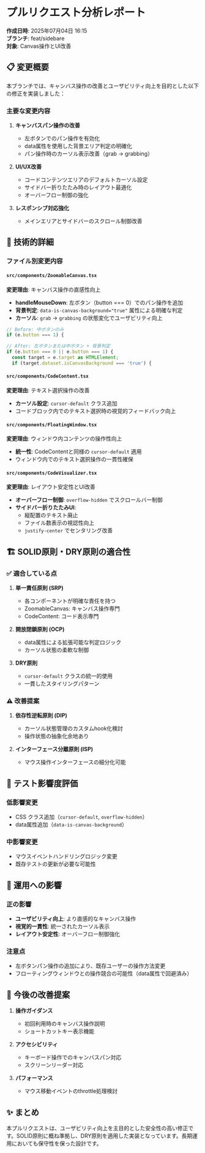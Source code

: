 # プルリクエスト分析レポート
**作成日時**: 2025年07月04日 16:15  
**ブランチ**: feat/sidebare  
**対象**: Canvas操作とUI改善

## 📋 変更概要
本ブランチでは、キャンバス操作の改善とユーザビリティ向上を目的とした以下の修正を実装しました：

### 主要な変更内容
1. **キャンバスパン操作の改善**
   - 左ボタンでのパン操作を有効化
   - data属性を使用した背景エリア判定の明確化
   - パン操作時のカーソル表示改善（grab → grabbing）

2. **UI/UX改善**
   - コードコンテンツエリアのデフォルトカーソル設定
   - サイドバー折りたたみ時のレイアウト最適化
   - オーバーフロー制御の強化

3. **レスポンシブ対応強化**
   - メインエリアとサイドバーのスクロール制御改善

## 🔧 技術的詳細

### ファイル別変更内容

#### `src/components/ZoomableCanvas.tsx`
**変更理由**: キャンバス操作の直感性向上
- **handleMouseDown**: 左ボタン（button === 0）でのパン操作を追加
- **背景判定**: `data-is-canvas-background="true"` 属性による明確な判定
- **カーソル**: `grab` → `grabbing` の状態変化でユーザビリティ向上

```typescript
// Before: 中ボタンのみ
if (e.button === 1) {

// After: 左ボタンまたは中ボタン + 背景判定
if (e.button === 0 || e.button === 1) {
  const target = e.target as HTMLElement;
  if (target.dataset.isCanvasBackground === 'true') {
```

#### `src/components/CodeContent.tsx`
**変更理由**: テキスト選択操作の改善
- **カーソル設定**: `cursor-default` クラス追加
- コードブロック内でのテキスト選択時の視覚的フィードバック向上

#### `src/components/FloatingWindow.tsx`
**変更理由**: ウィンドウ内コンテンツの操作性向上
- **統一性**: CodeContentと同様の `cursor-default` 適用
- ウィンドウ内でのテキスト選択操作の一貫性確保

#### `src/components/CodeVisualizer.tsx`
**変更理由**: レイアウト安定性とUI改善
- **オーバーフロー制御**: `overflow-hidden` でスクロールバー制御
- **サイドバー折りたたみUI**: 
  - 縦配置のテキスト廃止
  - ファイル数表示の視認性向上
  - `justify-center` でセンタリング改善

## 🏗️ SOLID原則・DRY原則の適合性

### ✅ 適合している点
1. **単一責任原則 (SRP)**
   - 各コンポーネントが明確な責任を持つ
   - ZoomableCanvas: キャンバス操作専門
   - CodeContent: コード表示専門

2. **開放閉鎖原則 (OCP)**
   - data属性による拡張可能な判定ロジック
   - カーソル状態の柔軟な制御

3. **DRY原則**
   - `cursor-default` クラスの統一的使用
   - 一貫したスタイリングパターン

### ⚠️ 改善提案
1. **依存性逆転原則 (DIP)**
   - カーソル状態管理のカスタムhook化検討
   - 操作状態の抽象化余地あり

2. **インターフェース分離原則 (ISP)**
   - マウス操作インターフェースの細分化可能

## 🧪 テスト影響度評価

### 低影響変更
- CSS クラス追加（`cursor-default`, `overflow-hidden`）
- data属性追加（`data-is-canvas-background`）

### 中影響変更  
- マウスイベントハンドリングロジック変更
- 既存テストの更新が必要な可能性

## 🚀 運用への影響

### 正の影響
- **ユーザビリティ向上**: より直感的なキャンバス操作
- **視覚的一貫性**: 統一されたカーソル表示
- **レイアウト安定性**: オーバーフロー制御強化

### 注意点
- 左ボタンパン操作の追加により、既存ユーザーの操作方法変更
- フローティングウィンドウとの操作競合の可能性（data属性で回避済み）

## 📝 今後の改善提案

1. **操作ガイダンス**
   - 初回利用時のキャンバス操作説明
   - ショートカットキー表示機能

2. **アクセシビリティ**
   - キーボード操作でのキャンバスパン対応
   - スクリーンリーダー対応

3. **パフォーマンス**
   - マウス移動イベントのthrottle処理検討

## ✨ まとめ
本プルリクエストは、ユーザビリティ向上を主目的とした安全性の高い修正です。SOLID原則に概ね準拠し、DRY原則を適用した実装となっています。長期運用においても保守性を保った設計です。